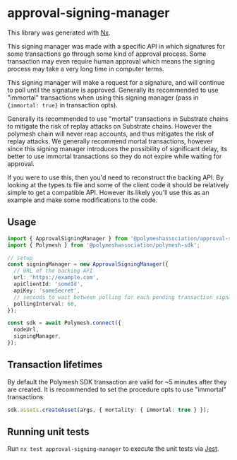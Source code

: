 # approval-signing-manager

This library was generated with [Nx](https://nx.dev).

This signing manager was made with a specific API in which signatures for some transactions go through some kind of approval process. Some transaction may even require human approval which means the signing process may take a very long time in computer terms.

This signing manager will make a request for a signature, and will continue to poll until the signature is approved. Generally its recommended to use "immortal" transactions when using this signing manager (pass in `{immortal: true}` in transaction opts).

Generally its recommended to use "mortal" transactions in Substrate chains to mitigate the risk of replay attacks on Substrate chains. However the polymesh chain will never reap accounts, and thus mitigates the risk of replay attacks. We generally recommend mortal transactions, however since this signing manager introduces the possibility of significant delay, its better to use immortal transactions so they do not expire while waiting for approval.

If you were to use this, then you'd need to reconstruct the backing API. By looking at the types.ts file and some of the client code it should be relatively simple to get a compatible API. However its likely you'll use this as an example and make some modifications to the code.

## Usage

```ts
import { ApprovalSigningManager } from '@polymeshassociation/approval-signing-manager';
import { Polymesh } from '@polymeshassociation/polymesh-sdk';

// setup
const signingManager = new ApprovalSigningManager({
  // URL of the backing API
  url: 'https://example.com',
  apiClientId: 'someId',
  apiKey: 'someSecret',
  // seconds to wait between polling for each pending transaction signature
  pollingInterval: 60,
});

const sdk = await Polymesh.connect({
  nodeUrl,
  signingManager,
});
```

## Transaction lifetimes

By default the Polymesh SDK transaction are valid for ~5 minutes after they are created. It is recommended to set the procedure opts to use "immortal" transactions

```ts
sdk.assets.createAsset(args, { mortality: { immortal: true } });
```

## Running unit tests

Run `nx test approval-signing-manager` to execute the unit tests via [Jest](https://jestjs.io).
